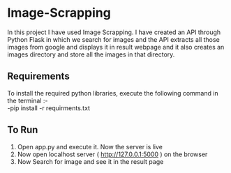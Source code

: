 # Image-Scrapping
In this project I have used Image Scrapping. I have created an API through Python Flask in  which we search for images and the API extracts all those images from google and displays it in result webpage and it also creates an images directory and store all the images in that directory.

## Requirements

To install the required python libraries, execute the following command in the terminal :-  
-pip install -r requirments.txt

## To Run

1. Open app.py and execute it. Now the server is live
2. Now open localhost server ( http://127.0.0.1:5000 ) on the browser
3. Now Search for image and see it in the result page


